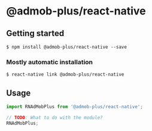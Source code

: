 # @admob-plus/react-native

## Getting started

`$ npm install @admob-plus/react-native --save`

### Mostly automatic installation

`$ react-native link @admob-plus/react-native`

## Usage
```javascript
import RNAdMobPlus from '@admob-plus/react-native';

// TODO: What to do with the module?
RNAdMobPlus;
```
